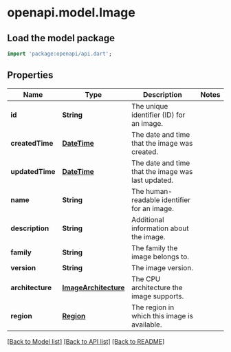 # openapi.model.Image

## Load the model package
```dart
import 'package:openapi/api.dart';
```

## Properties
Name | Type | Description | Notes
------------ | ------------- | ------------- | -------------
**id** | **String** | The unique identifier (ID) for an image. | 
**createdTime** | [**DateTime**](DateTime.md) | The date and time that the image was created. | 
**updatedTime** | [**DateTime**](DateTime.md) | The date and time that the image was last updated. | 
**name** | **String** | The human-readable identifier for an image. | 
**description** | **String** | Additional information about the image. | 
**family** | **String** | The family the image belongs to. | 
**version** | **String** | The image version. | 
**architecture** | [**ImageArchitecture**](ImageArchitecture.md) | The CPU architecture the image supports. | 
**region** | [**Region**](Region.md) | The region in which this image is available. | 

[[Back to Model list]](../README.md#documentation-for-models) [[Back to API list]](../README.md#documentation-for-api-endpoints) [[Back to README]](../README.md)



